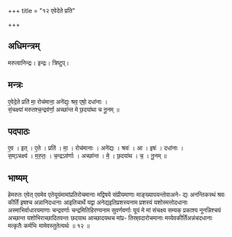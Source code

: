 +++
title = "१२ एवेदेते प्रति"

+++
## अधिमन्त्रम्
मरुत्वानिन्द्रः। इन्द्रः। त्रिष्टुप्।

## मन्त्रः
ए॒वेदे॒ते प्रति॑ मा॒ रोच॑माना॒ अने॑द्यः॒ श्रव॒ एषो॒ दधा॑नाः ।  
सं॒चक्ष्या॑ मरुतश्च॒न्द्रव॑र्णा॒ अच्छा॑न्त मे छ॒दया॑था च नू॒नम् ॥

## पदपाठः
ए॒व । इत् । ए॒ते । प्रति॑ । मा॒ । रोच॑मानाः । अने॑द्यः । श्रवः॑ । आ । इषः॑ । दधा॑नाः ।  
स॒म्ऽचक्ष्य॑ । म॒रु॒तः॒ । च॒न्द्रऽव॑र्णाः । अच्छा॑न्त । मे॒ । छ॒दया॑थ । च॒ । नू॒नम् ॥

## भाष्यम्
हेमरुतः एवेत् एवमेव एतेयूयंमामांप्रतिरोचमानाः मद्विषये संप्रीयमाणाः माङ्ख्यापयन्तोवाअने- द्यः अनन्तिकस्थं श्रवः कीर्तिं इषश्च अन्नानिदधानाः आइतिचार्थे यद्वा अनेद्यइतिप्रशस्यनाम प्रशस्यं यशोस्मत्तोदधानाः अस्माभिर्वाधारयमाणाः चन्द्रवर्णाः चन्द्रमितिहिरण्यनाम सुवर्णवर्णाः यूयं मे मां संचक्ष्य सम्यक् प्रकाश्य नूनन्निश्चयं अच्छान्त यशोभिराच्छादितवन्तः छदयाथ आच्छादयथच मांप्र- तिस्र्वदारोचमानाः मय्येवकीर्तिंअन्नंचदधानाः मत्कृतैः कर्मभिः मामेवस्तुतेत्यर्थः ॥ १२ ॥